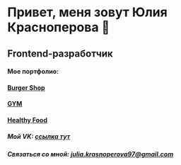 # Привет, меня зовут Юлия Красноперова 👋
## Frontend-разработчик
#### Мое портфолио:
#### [Burger Shop](https://juliakrasnoperova.github.io/Module01-Burger/index.html)
#### [GYM](https://juliakrasnoperova.github.io/Module01-Gym/)
#### [Healthy Food](https://juliakrasnoperova.github.io/Module-02-Shop/dist/)

##### Мой VK: [ссылка тут](https://vk.com/id73557381)
##### Связаться со мной: julia.krasnoperova97@gmail.com
